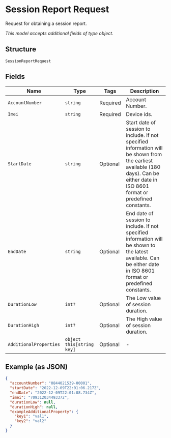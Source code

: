
# Session Report Request

Request for obtaining a session report.

*This model accepts additional fields of type object.*

## Structure

`SessionReportRequest`

## Fields

| Name | Type | Tags | Description |
|  --- | --- | --- | --- |
| `AccountNumber` | `string` | Required | Account Number. |
| `Imei` | `string` | Required | Device ids. |
| `StartDate` | `string` | Optional | Start date of session to include. If not specified  information will be shown from the earliest available (180 days). Can be either date in ISO 8601 format or predefined constants. |
| `EndDate` | `string` | Optional | End date of session to include. If not specified  information will be shown to the latest available. Can be either date in ISO 8601 format or predefined constants. |
| `DurationLow` | `int?` | Optional | The Low value of session duration. |
| `DurationHigh` | `int?` | Optional | The High value of session duration. |
| `AdditionalProperties` | `object this[string key]` | Optional | - |

## Example (as JSON)

```json
{
  "accountNumber": "0844021539-00001",
  "startDate": "2022-12-09T22:01:06.217Z",
  "endDate": "2022-12-09T22:01:08.734Z",
  "imei": "709312034493372",
  "durationLow": null,
  "durationHigh": null,
  "exampleAdditionalProperty": {
    "key1": "val1",
    "key2": "val2"
  }
}
```

